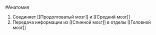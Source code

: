 #Анатомия 
1. Соединяет [[Продолговатый мозг]] и [[Средний мозг]]
2. Передача информации из [[Спинной мозг]] в отделы [[Головной мозг]]